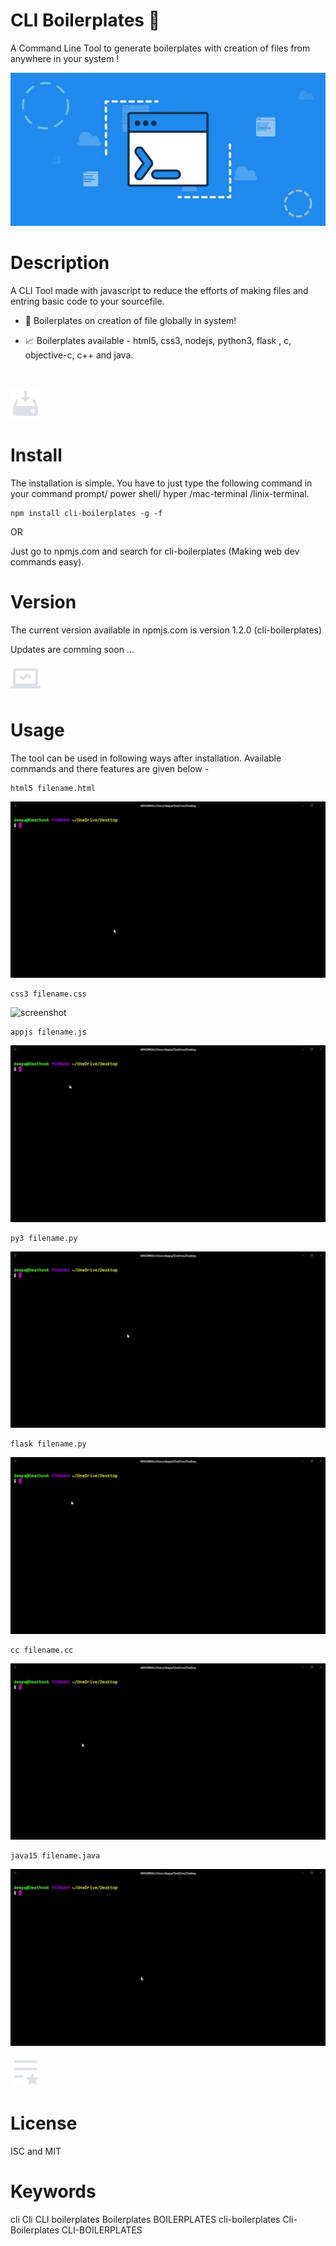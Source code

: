 # CLI Boilerplates 🚀 
A  Command Line Tool to generate boilerplates with creation of files from anywhere in your system !

![screenshot](https://github.com/deathook007/cli-boilerplates/blob/master/Test%20Results/Banner.jpeg)

# Description
A CLI Tool made with javascript to reduce the efforts of making files and entring basic code to your sourcefile.

- 🤯 Boilerplates on creation of file globally in system! 

- 📈 Boilerplates available - html5, css3, nodejs, python3, flask , c, objective-c, c++ and java. 
<br>

![screenshot](https://github.com/deathook007/cli-boilerplates/blob/master/Image%20-%20quick%20use/install.png)
# Install
The installation is simple. You have to just type the following command in your command prompt/ power shell/ hyper /mac-terminal /linix-terminal.
```
npm install cli-boilerplates -g -f

```
OR

Just go to npmjs.com and search for cli-boilerplates (Making web dev commands easy).

# Version
The current version available in npmjs.com is version 1.2.0 (cli-boilerplates)

Updates are comming soon ...
<br>

![screenshot](https://github.com/deathook007/cli-boilerplates/blob/master/Image%20-%20quick%20use/usage.png)
# Usage
The tool can be used in following ways after installation. Available commands and there features are given below - 
```
html5 filename.html
```
![screenshot](https://github.com/deathook007/cli-boilerplates/blob/master/gif/html5%20.gif)

```
css3 filename.css
```
![screenshot](https://github.com/deathook007/cli-boilerplates/blob/master/gif/css3%20.gif)

```
appjs filename.js
```
![screenshot](https://github.com/deathook007/cli-boilerplates/blob/master/gif/appjs%20.gif)

```
py3 filename.py
```
![screenshot](https://github.com/deathook007/cli-boilerplates/blob/master/gif/py3%20.gif)

```
flask filename.py
```
![screenshot](https://github.com/deathook007/cli-boilerplates/blob/master/gif/flask%20.gif)

```
cc filename.cc
```
![screenshot](https://github.com/deathook007/cli-boilerplates/blob/master/gif/cc%20.gif)

```
java15 filename.java
```
![screenshot](https://github.com/deathook007/cli-boilerplates/blob/master/gif/java15%20.gif)
<br>

![screenshot](https://github.com/deathook007/cli-boilerplates/blob/master/Image%20-%20quick%20use/license.png)
# License
ISC and MIT

# Keywords
cli Cli CLI boilerplates Boilerplates BOILERPLATES cli-boilerplates Cli-Boilerplates CLI-BOILERPLATES

